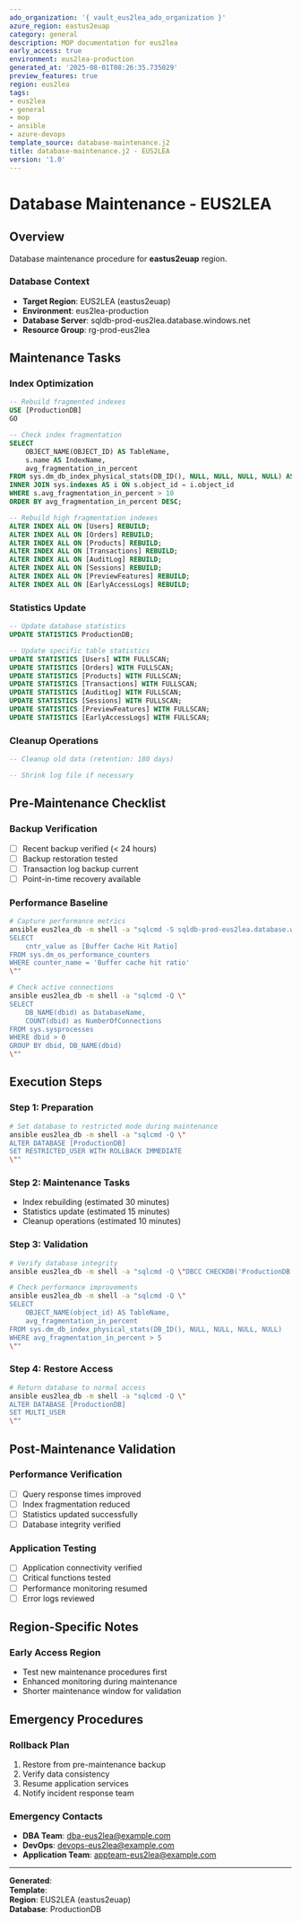 ```yaml
---
ado_organization: '{ vault_eus2lea_ado_organization }'
azure_region: eastus2euap
category: general
description: MOP documentation for eus2lea
early_access: true
environment: eus2lea-production
generated_at: '2025-08-01T08:26:35.735029'
preview_features: true
region: eus2lea
tags:
- eus2lea
- general
- mop
- ansible
- azure-devops
template_source: database-maintenance.j2
title: database-maintenance.j2 - EUS2LEA
version: '1.0'
---
```



# Database Maintenance - EUS2LEA

## Overview

Database maintenance procedure for **eastus2euap** region.

### Database Context

- **Target Region**: EUS2LEA (eastus2euap)
- **Environment**: eus2lea-production
- **Database Server**: sqldb-prod-eus2lea.database.windows.net
- **Resource Group**: rg-prod-eus2lea

## Maintenance Tasks

### Index Optimization
```sql
-- Rebuild fragmented indexes
USE [ProductionDB]
GO

-- Check index fragmentation
SELECT 
    OBJECT_NAME(OBJECT_ID) AS TableName,
    s.name AS IndexName,
    avg_fragmentation_in_percent
FROM sys.dm_db_index_physical_stats(DB_ID(), NULL, NULL, NULL, NULL) AS s
INNER JOIN sys.indexes AS i ON s.object_id = i.object_id
WHERE s.avg_fragmentation_in_percent > 10
ORDER BY avg_fragmentation_in_percent DESC;

-- Rebuild high fragmentation indexes
ALTER INDEX ALL ON [Users] REBUILD;
ALTER INDEX ALL ON [Orders] REBUILD;
ALTER INDEX ALL ON [Products] REBUILD;
ALTER INDEX ALL ON [Transactions] REBUILD;
ALTER INDEX ALL ON [AuditLog] REBUILD;
ALTER INDEX ALL ON [Sessions] REBUILD;
ALTER INDEX ALL ON [PreviewFeatures] REBUILD;
ALTER INDEX ALL ON [EarlyAccessLogs] REBUILD;
```

### Statistics Update
```sql
-- Update database statistics
UPDATE STATISTICS ProductionDB;

-- Update specific table statistics
UPDATE STATISTICS [Users] WITH FULLSCAN;
UPDATE STATISTICS [Orders] WITH FULLSCAN;
UPDATE STATISTICS [Products] WITH FULLSCAN;
UPDATE STATISTICS [Transactions] WITH FULLSCAN;
UPDATE STATISTICS [AuditLog] WITH FULLSCAN;
UPDATE STATISTICS [Sessions] WITH FULLSCAN;
UPDATE STATISTICS [PreviewFeatures] WITH FULLSCAN;
UPDATE STATISTICS [EarlyAccessLogs] WITH FULLSCAN;
```

### Cleanup Operations
```sql
-- Cleanup old data (retention: 180 days)

-- Shrink log file if necessary
```

## Pre-Maintenance Checklist

### Backup Verification
- [ ] Recent backup verified (< 24 hours)
- [ ] Backup restoration tested
- [ ] Transaction log backup current
- [ ] Point-in-time recovery available

### Performance Baseline
```bash
# Capture performance metrics
ansible eus2lea_db -m shell -a "sqlcmd -S sqldb-prod-eus2lea.database.windows.net -Q \"
SELECT 
    cntr_value as [Buffer Cache Hit Ratio]
FROM sys.dm_os_performance_counters 
WHERE counter_name = 'Buffer cache hit ratio'
\""

# Check active connections
ansible eus2lea_db -m shell -a "sqlcmd -Q \"
SELECT 
    DB_NAME(dbid) as DatabaseName,
    COUNT(dbid) as NumberOfConnections
FROM sys.sysprocesses 
WHERE dbid > 0 
GROUP BY dbid, DB_NAME(dbid)
\""
```

## Execution Steps

### Step 1: Preparation
```bash
# Set database to restricted mode during maintenance
ansible eus2lea_db -m shell -a "sqlcmd -Q \"
ALTER DATABASE [ProductionDB] 
SET RESTRICTED_USER WITH ROLLBACK IMMEDIATE
\""
```

### Step 2: Maintenance Tasks
- Index rebuilding (estimated 30 minutes)
- Statistics update (estimated 15 minutes)
- Cleanup operations (estimated 10 minutes)

### Step 3: Validation
```bash
# Verify database integrity
ansible eus2lea_db -m shell -a "sqlcmd -Q \"DBCC CHECKDB('ProductionDB') WITH NO_INFOMSGS\""

# Check performance improvements
ansible eus2lea_db -m shell -a "sqlcmd -Q \"
SELECT 
    OBJECT_NAME(object_id) AS TableName,
    avg_fragmentation_in_percent 
FROM sys.dm_db_index_physical_stats(DB_ID(), NULL, NULL, NULL, NULL)
WHERE avg_fragmentation_in_percent > 5
\""
```

### Step 4: Restore Access
```bash
# Return database to normal access
ansible eus2lea_db -m shell -a "sqlcmd -Q \"
ALTER DATABASE [ProductionDB] 
SET MULTI_USER
\""
```

## Post-Maintenance Validation

### Performance Verification
- [ ] Query response times improved
- [ ] Index fragmentation reduced
- [ ] Statistics updated successfully
- [ ] Database integrity verified

### Application Testing
- [ ] Application connectivity verified
- [ ] Critical functions tested
- [ ] Performance monitoring resumed
- [ ] Error logs reviewed

## Region-Specific Notes

### Early Access Region
- Test new maintenance procedures first
- Enhanced monitoring during maintenance
- Shorter maintenance window for validation

## Emergency Procedures

### Rollback Plan
1. Restore from pre-maintenance backup
2. Verify data consistency
3. Resume application services
4. Notify incident response team

### Emergency Contacts
- **DBA Team**: dba-eus2lea@example.com
- **DevOps**: devops-eus2lea@example.com
- **Application Team**: appteam-eus2lea@example.com

---

**Generated**:   
**Template**:   
**Region**: EUS2LEA (eastus2euap)  
**Database**: ProductionDB